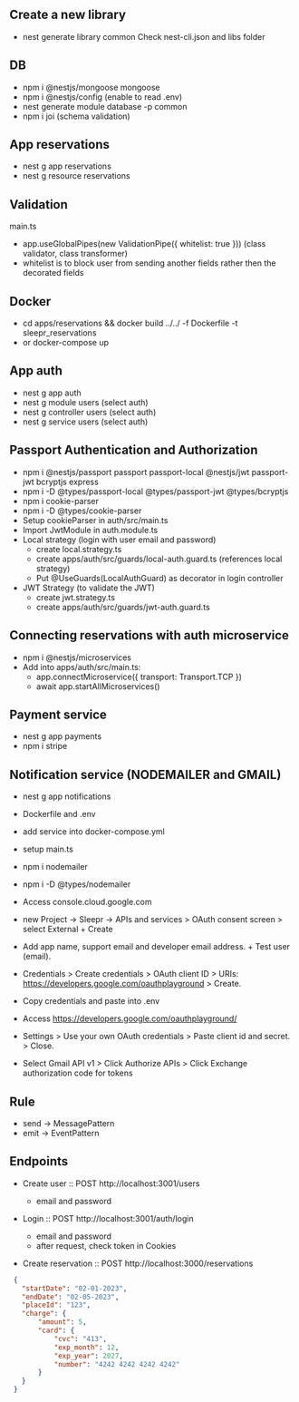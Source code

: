 ## Create a new library
- nest generate library common
Check nest-cli.json and libs folder

## DB
- npm i @nestjs/mongoose mongoose
- npm i @nestjs/config (enable to read .env)
- nest generate module database -p common
- npm i joi (schema validation)

## App reservations
- nest g app reservations
- nest g resource reservations

## Validation
main.ts
- app.useGlobalPipes(new ValidationPipe({ whitelist: true })) (class validator, class transformer)
- whitelist is to block user from sending another fields rather then the decorated fields

## Docker
- cd apps/reservations && docker build ../../ -f Dockerfile -t sleepr_reservations
- or docker-compose up


## App auth
- nest g app auth
- nest g module users (select auth)
- nest g controller users (select auth)
- nest g service users (select auth)

## Passport Authentication and Authorization
- npm i @nestjs/passport passport passport-local @nestjs/jwt passport-jwt bcryptjs express
- npm i -D @types/passport-local @types/passport-jwt @types/bcryptjs
- npm i cookie-parser
- npm i -D @types/cookie-parser
- Setup cookieParser in auth/src/main.ts
- Import JwtModule in auth.module.ts
- Local strategy (login with user email and password)
    - create local.strategy.ts
    - create apps/auth/src/guards/local-auth.guard.ts (references local strategy)
    - Put @UseGuards(LocalAuthGuard) as decorator in login controller
- JWT Strategy (to validate the JWT)
    - create jwt.strategy.ts
    - create apps/auth/src/guards/jwt-auth.guard.ts

## Connecting reservations with auth microservice
- npm i @nestjs/microservices
- Add into apps/auth/src/main.ts:
    - app.connectMicroservice({ transport: Transport.TCP })
    - await app.startAllMicroservices()


## Payment service
- nest g app payments
- npm i stripe

## Notification service (NODEMAILER and GMAIL)
- nest g app notifications
- Dockerfile and .env
- add service into docker-compose.yml
- setup main.ts
- npm i nodemailer
- npm i -D @types/nodemailer

- Access console.cloud.google.com
- new Project -> Sleepr
-> APIs and services > OAuth consent screen > select External + Create
- Add app name, support email and developer email address. + Test user (email).
- Credentials > Create credentials > OAuth client ID > URIs: https://developers.google.com/oauthplayground > Create.
- Copy credentials and paste into .env
- Access https://developers.google.com/oauthplayground/
- Settings > Use your own OAuth credentials > Paste client id and secret. > Close.
- Select Gmail API v1 > Click Authorize APIs > Click Exchange authorization code for tokens



## Rule
- send -> MessagePattern
- emit -> EventPattern


## Endpoints
- Create user :: POST http://localhost:3001/users
    - email and password

- Login :: POST http://localhost:3001/auth/login
    - email and password
    - after request, check token in Cookies

- Create reservation :: POST http://localhost:3000/reservations
 ```json
  {
    "startDate": "02-01-2023",
    "endDate": "02-05-2023",
    "placeId": "123",
    "charge": {
        "amount": 5,
        "card": {
            "cvc": "413",
            "exp_month": 12,
            "exp_year": 2027,
            "number": "4242 4242 4242 4242"
        }
    }
  }
 ```
